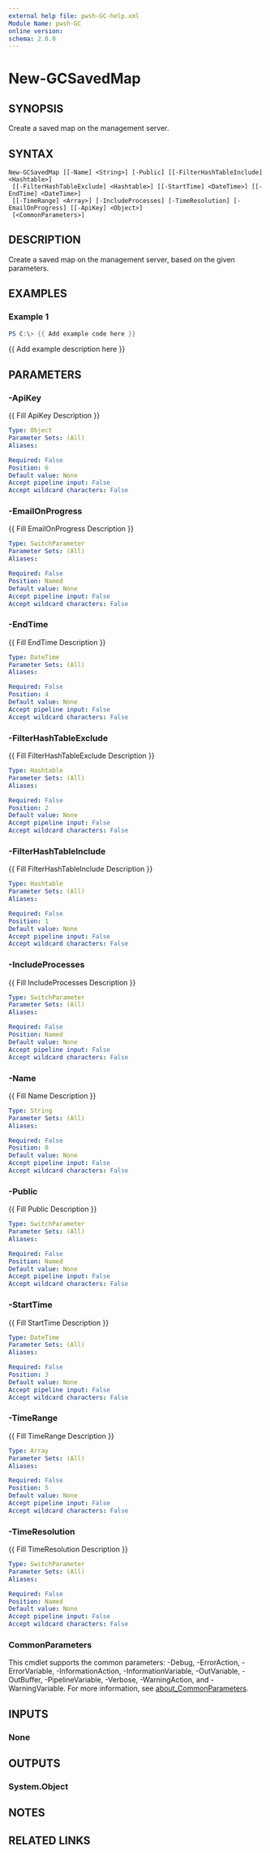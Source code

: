 ```yaml
---
external help file: pwsh-GC-help.xml
Module Name: pwsh-GC
online version:
schema: 2.0.0
---
```


# New-GCSavedMap

## SYNOPSIS
Create a saved map on the management server.

## SYNTAX

```
New-GCSavedMap [[-Name] <String>] [-Public] [[-FilterHashTableInclude] <Hashtable>]
 [[-FilterHashTableExclude] <Hashtable>] [[-StartTime] <DateTime>] [[-EndTime] <DateTime>]
 [[-TimeRange] <Array>] [-IncludeProcesses] [-TimeResolution] [-EmailOnProgress] [[-ApiKey] <Object>]
 [<CommonParameters>]
```

## DESCRIPTION
Create a saved map on the management server, based on the given parameters.

## EXAMPLES

### Example 1
```powershell
PS C:\> {{ Add example code here }}
```

{{ Add example description here }}

## PARAMETERS

### -ApiKey
{{ Fill ApiKey Description }}

```yaml
Type: Object
Parameter Sets: (All)
Aliases:

Required: False
Position: 6
Default value: None
Accept pipeline input: False
Accept wildcard characters: False
```

### -EmailOnProgress
{{ Fill EmailOnProgress Description }}

```yaml
Type: SwitchParameter
Parameter Sets: (All)
Aliases:

Required: False
Position: Named
Default value: None
Accept pipeline input: False
Accept wildcard characters: False
```

### -EndTime
{{ Fill EndTime Description }}

```yaml
Type: DateTime
Parameter Sets: (All)
Aliases:

Required: False
Position: 4
Default value: None
Accept pipeline input: False
Accept wildcard characters: False
```

### -FilterHashTableExclude
{{ Fill FilterHashTableExclude Description }}

```yaml
Type: Hashtable
Parameter Sets: (All)
Aliases:

Required: False
Position: 2
Default value: None
Accept pipeline input: False
Accept wildcard characters: False
```

### -FilterHashTableInclude
{{ Fill FilterHashTableInclude Description }}

```yaml
Type: Hashtable
Parameter Sets: (All)
Aliases:

Required: False
Position: 1
Default value: None
Accept pipeline input: False
Accept wildcard characters: False
```

### -IncludeProcesses
{{ Fill IncludeProcesses Description }}

```yaml
Type: SwitchParameter
Parameter Sets: (All)
Aliases:

Required: False
Position: Named
Default value: None
Accept pipeline input: False
Accept wildcard characters: False
```

### -Name
{{ Fill Name Description }}

```yaml
Type: String
Parameter Sets: (All)
Aliases:

Required: False
Position: 0
Default value: None
Accept pipeline input: False
Accept wildcard characters: False
```

### -Public
{{ Fill Public Description }}

```yaml
Type: SwitchParameter
Parameter Sets: (All)
Aliases:

Required: False
Position: Named
Default value: None
Accept pipeline input: False
Accept wildcard characters: False
```

### -StartTime
{{ Fill StartTime Description }}

```yaml
Type: DateTime
Parameter Sets: (All)
Aliases:

Required: False
Position: 3
Default value: None
Accept pipeline input: False
Accept wildcard characters: False
```

### -TimeRange
{{ Fill TimeRange Description }}

```yaml
Type: Array
Parameter Sets: (All)
Aliases:

Required: False
Position: 5
Default value: None
Accept pipeline input: False
Accept wildcard characters: False
```

### -TimeResolution
{{ Fill TimeResolution Description }}

```yaml
Type: SwitchParameter
Parameter Sets: (All)
Aliases:

Required: False
Position: Named
Default value: None
Accept pipeline input: False
Accept wildcard characters: False
```

### CommonParameters
This cmdlet supports the common parameters: -Debug, -ErrorAction, -ErrorVariable, -InformationAction, -InformationVariable, -OutVariable, -OutBuffer, -PipelineVariable, -Verbose, -WarningAction, and -WarningVariable. For more information, see [about_CommonParameters](http://go.microsoft.com/fwlink/?LinkID=113216).

## INPUTS

### None

## OUTPUTS

### System.Object
## NOTES

## RELATED LINKS
